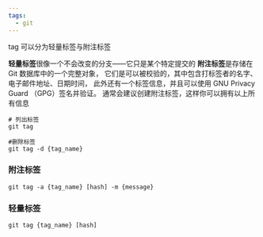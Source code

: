 ```yaml
---
tags:
  - git
---
```

tag 可以分为轻量标签与附注标签

**轻量标签**很像一个不会改变的分支——它只是某个特定提交的
**附注标签**是存储在 Git 数据库中的一个完整对象， 它们是可以被校验的，其中包含打标签者的名字、电子邮件地址、日期时间， 此外还有一个标签信息，并且可以使用 GNU Privacy Guard （GPG）签名并验证。 通常会建议创建附注标签，这样你可以拥有以上所有信息

```shell
# 列出标签
git tag

#删除标签
git tag -d {tag_name}
```

### 附注标签

```shell
git tag -a {tag_name} [hash] -m {message}
```

### 轻量标签

```shell
git tag {tag_name} [hash]
```


